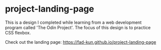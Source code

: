 # project-landing-page

This is a design I completed while learning from a web development program called 'The Odin Project'. The focus of this design is to practice CSS flexbox.

Check out the landing page: https://fad-kun.github.io/project-landing-page
